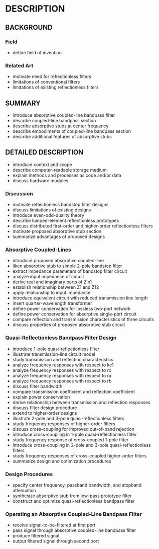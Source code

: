# DESCRIPTION

## BACKGROUND

### Field

- define field of invention

### Related Art

- motivate need for reflectionless filters
- limitations of conventional filters
- limitations of existing reflectionless filters

## SUMMARY

- introduce absorptive coupled-line bandpass filter
- describe coupled-line bandpass section
- describe absorptive stubs at center frequency
- describe embodiments of coupled-line bandpass section
- describe additional features of absorptive stubs

## DETAILED DESCRIPTION

- introduce context and scope
- describe computer-readable storage medium
- explain methods and processes as code and/or data
- discuss hardware modules

### Discussion

- motivate reflectionless bandstop filter designs
- discuss limitations of existing designs
- introduce even-odd-duality theory
- describe lumped-element reflectionless prototypes
- discuss distributed first-order and higher-order reflectionless filters
- motivate proposed absorptive stub section
- summarize advantages of proposed designs

### Absorptive Coupled-Lines

- introduce proposed absorptive coupled-line
- liken absorptive stub to simple 2-pole bandstop filter
- extract impedance parameters of bandstop filter circuit
- analyze input impedance of circuit
- derive real and imaginary parts of Zin1
- establish relationship between Z1 and Z12
- apply relationship to input impedance
- introduce equivalent circuit with reduced transmission line length
- insert quarter-wavelength transformer
- define power conservation for lossless two-port network
- define power conservation for absorptive single-port circuit
- compare reflection and transmission characteristics of three circuits
- discuss properties of proposed absorptive stub circuit

### Quasi-Reflectionless Bandpass Filter Design

- introduce 1-pole quasi-reflectionless filter
- illustrate transmission-line circuit model
- study transmission and reflection characteristics
- analyze frequency responses with respect to kc1
- analyze frequency responses with respect to rc
- analyze frequency responses with respect to ra
- analyze frequency responses with respect to rb
- discuss filter bandwidth
- compare transmission coefficient and reflection coefficient
- explain power conservation
- derive relationship between transmission and reflection responses
- discuss filter design procedure
- extend to higher-order designs
- illustrate 2-pole and 3-pole quasi-reflectionless filters
- study frequency responses of higher-order filters
- discuss cross-coupling for improved out-of-band rejection
- introduce cross-coupling in 1-pole quasi-reflectionless filter
- study frequency response of cross-coupled 1-pole filter
- introduce cross-coupling in 2-pole and 3-pole quasi-reflectionless filters
- study frequency responses of cross-coupled higher-order filters
- summarize design and optimization procedures

### Design Procedures

- specify center frequency, passband bandwidth, and stopband attenuation
- synthesize absorptive stub from low-pass prototype filter
- construct and optimize quasi-reflectionless bandpass filter

### Operating an Absorptive Coupled-Line Bandpass Filter

- receive signal-to-be-filtered at first port
- pass signal through absorptive coupled-line bandpass filter
- produce filtered signal
- output filtered signal through second port

